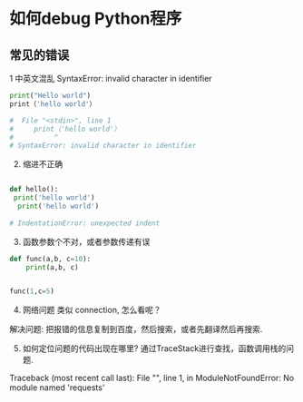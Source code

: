 # 如何debug Python程序

## 常见的错误
1 中英文混乱 SyntaxError: invalid character in identifier
``` python
print("Hello world")
print（'hello world'）

#  File "<stdin>", line 1
#     print（'hello world'）
#          ^
# SyntaxError: invalid character in identifier


```

2. 缩进不正确 

``` python

def hello():
 print('hello world')
  print('hello world')
  
# IndentationError: unexpected indent

```

3. 函数参数个不对，或者参数传递有误

``` python
def func(a,b, c=10):
    print(a,b, c)


func(1,c=5)

```

4. 网络问题 类似 connection, 怎么看呢？

解决问题: 把报错的信息复制到百度，然后搜索，或者先翻译然后再搜索.

5. 如何定位问题的代码出现在哪里? 通过TraceStack进行查找，函数调用栈的问题.



Traceback (most recent call last):
  File "<stdin>", line 1, in <module>
ModuleNotFoundError: No module named 'requests'


